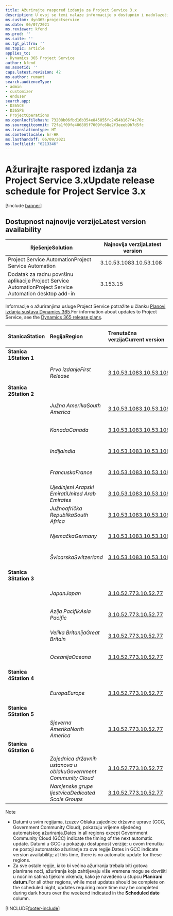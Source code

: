 ```yaml
---
title: Ažurirajte raspored izdanja za Project Service 3.x
description: U ovoj se temi nalaze informacije o dostupnim i nadolazećim izdanjima aplikacije Dynamics 365 Project Service Automation.
ms.custom: dyn365-projectservice
ms.date: 06/07/2021
ms.reviewer: kfend
ms.prod: ''
ms.suite: ''
ms.tgt_pltfrm: ''
ms.topic: article
applies_to:
- Dynamics 365 Project Service
author: kfend
ms.assetid: ''
caps.latest.revision: 42
ms.author: rumant
search.audienceType:
- admin
- customizer
- enduser
search.app:
- D365CE
- D365PS
- ProjectOperations
ms.openlocfilehash: 73208b06fbd16b354e845855fc2454b167f4c70c
ms.sourcegitcommit: 72fa1f09fe406805f7009fc68e2f3eeeb9b7d5fc
ms.translationtype: HT
ms.contentlocale: hr-HR
ms.lasthandoff: 06/09/2021
ms.locfileid: "6213346"
---
```

# <a name="update-release-schedule-for-project-service-3x"></a><span data-ttu-id="45aac-103">Ažurirajte raspored izdanja za Project Service 3.x</span><span class="sxs-lookup"><span data-stu-id="45aac-103">Update release schedule for Project Service 3.x</span></span>

[!include [banner](../includes/psa-now-project-operations.md)]

## <a name="latest-version-availability"></a><span data-ttu-id="45aac-104">Dostupnost najnovije verzije</span><span class="sxs-lookup"><span data-stu-id="45aac-104">Latest version availability</span></span>

| <span data-ttu-id="45aac-105">Rješenje</span><span class="sxs-lookup"><span data-stu-id="45aac-105">Solution</span></span>  | <span data-ttu-id="45aac-106">Najnovija verzija</span><span class="sxs-lookup"><span data-stu-id="45aac-106">Latest version</span></span> |
|-------|----|
| <span data-ttu-id="45aac-107">Project Service Automation</span><span class="sxs-lookup"><span data-stu-id="45aac-107">Project Service Automation</span></span>    | <span data-ttu-id="45aac-108">3.10.53.108</span><span class="sxs-lookup"><span data-stu-id="45aac-108">3.10.53.108</span></span> |
| <span data-ttu-id="45aac-109">Dodatak za radnu površinu aplikacije Project Service Automation</span><span class="sxs-lookup"><span data-stu-id="45aac-109">Project Service Automation desktop add-in</span></span>                | <span data-ttu-id="45aac-110">3.15</span><span class="sxs-lookup"><span data-stu-id="45aac-110">3.15</span></span>          |

<span data-ttu-id="45aac-111">Informacije o ažuriranjima usluge Project Service potražite u članku [Planovi izdanja sustava Dynamics 365](/dynamics365/release-plans/).</span><span class="sxs-lookup"><span data-stu-id="45aac-111">For information about updates to Project Service, see the [Dynamics 365 release plans](/dynamics365/release-plans/).</span></span> 

| <span data-ttu-id="45aac-112">Stanica</span><span class="sxs-lookup"><span data-stu-id="45aac-112">Station</span></span>  | <span data-ttu-id="45aac-113">Regija</span><span class="sxs-lookup"><span data-stu-id="45aac-113">Region</span></span> | <span data-ttu-id="45aac-114">Trenutačna verzija</span><span class="sxs-lookup"><span data-stu-id="45aac-114">Current version</span></span> | <span data-ttu-id="45aac-115">Sljedeća verzija</span><span class="sxs-lookup"><span data-stu-id="45aac-115">Next version</span></span> |  <span data-ttu-id="45aac-116">Zakazani datum</span><span class="sxs-lookup"><span data-stu-id="45aac-116">Scheduled date</span></span>
| :---   | :---   | :---   | :---   |:---   |         
|<span data-ttu-id="45aac-117"><strong>Stanica 1</strong></span><span class="sxs-lookup"><span data-stu-id="45aac-117"><strong>Station 1</strong></span></span> | |  |  | |
| | <span data-ttu-id="45aac-118"><i>Prvo izdanje</i></span><span class="sxs-lookup"><span data-stu-id="45aac-118"><i>First Release</i></span></span> | [<span data-ttu-id="45aac-119">3.10.53.108</span><span class="sxs-lookup"><span data-stu-id="45aac-119">3.10.53.108</span></span>](whats-new-ur-32.md) | <span data-ttu-id="45aac-120">TBD</span><span class="sxs-lookup"><span data-stu-id="45aac-120">TBD</span></span> | <span data-ttu-id="45aac-121">02. srpnja 2021.</span><span class="sxs-lookup"><span data-stu-id="45aac-121">July 02, 2021</span></span>
|<span data-ttu-id="45aac-122"><strong>Stanica 2</strong></span><span class="sxs-lookup"><span data-stu-id="45aac-122"><strong>Station 2</strong></span></span> | |  |  | |
| | <span data-ttu-id="45aac-123"><i>Južna Amerika</i></span><span class="sxs-lookup"><span data-stu-id="45aac-123"><i>South America</i></span></span> | [<span data-ttu-id="45aac-124">3.10.53.108</span><span class="sxs-lookup"><span data-stu-id="45aac-124">3.10.53.108</span></span>](whats-new-ur-32.md) | <span data-ttu-id="45aac-125">TBD</span><span class="sxs-lookup"><span data-stu-id="45aac-125">TBD</span></span> | <span data-ttu-id="45aac-126">09. srpnja 2021.</span><span class="sxs-lookup"><span data-stu-id="45aac-126">July 09, 2021</span></span>
| | <span data-ttu-id="45aac-127"><i>Kanada</i></span><span class="sxs-lookup"><span data-stu-id="45aac-127"><i>Canada</i></span></span> | [<span data-ttu-id="45aac-128">3.10.53.108</span><span class="sxs-lookup"><span data-stu-id="45aac-128">3.10.53.108</span></span>](whats-new-ur-32.md) | <span data-ttu-id="45aac-129">TBD</span><span class="sxs-lookup"><span data-stu-id="45aac-129">TBD</span></span> | <span data-ttu-id="45aac-130">09. srpnja 2021.</span><span class="sxs-lookup"><span data-stu-id="45aac-130">July 09, 2021</span></span>
| | <span data-ttu-id="45aac-131"><i>Indija</i></span><span class="sxs-lookup"><span data-stu-id="45aac-131"><i>India</i></span></span> | [<span data-ttu-id="45aac-132">3.10.53.108</span><span class="sxs-lookup"><span data-stu-id="45aac-132">3.10.53.108</span></span>](whats-new-ur-32.md) | <span data-ttu-id="45aac-133">TBD</span><span class="sxs-lookup"><span data-stu-id="45aac-133">TBD</span></span> | <span data-ttu-id="45aac-134">09. srpnja 2021.</span><span class="sxs-lookup"><span data-stu-id="45aac-134">July 09, 2021</span></span>
| | <span data-ttu-id="45aac-135"><i>Francuska</i></span><span class="sxs-lookup"><span data-stu-id="45aac-135"><i>France</i></span></span> | [<span data-ttu-id="45aac-136">3.10.53.108</span><span class="sxs-lookup"><span data-stu-id="45aac-136">3.10.53.108</span></span>](whats-new-ur-32.md) | <span data-ttu-id="45aac-137">TBD</span><span class="sxs-lookup"><span data-stu-id="45aac-137">TBD</span></span> | <span data-ttu-id="45aac-138">09. srpnja 2021.</span><span class="sxs-lookup"><span data-stu-id="45aac-138">July 09, 2021</span></span>
| | <span data-ttu-id="45aac-139"><i>Ujedinjeni Arapski Emirati</i></span><span class="sxs-lookup"><span data-stu-id="45aac-139"><i>United Arab Emirates</i></span></span> | [<span data-ttu-id="45aac-140">3.10.53.108</span><span class="sxs-lookup"><span data-stu-id="45aac-140">3.10.53.108</span></span>](whats-new-ur-32.md) | <span data-ttu-id="45aac-141">TBD</span><span class="sxs-lookup"><span data-stu-id="45aac-141">TBD</span></span> | <span data-ttu-id="45aac-142">09. srpnja 2021.</span><span class="sxs-lookup"><span data-stu-id="45aac-142">July 09, 2021</span></span>
| | <span data-ttu-id="45aac-143"><i>Južnoafrička Republika</i></span><span class="sxs-lookup"><span data-stu-id="45aac-143"><i>South Africa</i></span></span> | [<span data-ttu-id="45aac-144">3.10.53.108</span><span class="sxs-lookup"><span data-stu-id="45aac-144">3.10.53.108</span></span>](whats-new-ur-32.md) | <span data-ttu-id="45aac-145">TBD</span><span class="sxs-lookup"><span data-stu-id="45aac-145">TBD</span></span> | <span data-ttu-id="45aac-146">09. srpnja 2021.</span><span class="sxs-lookup"><span data-stu-id="45aac-146">July 09, 2021</span></span>
| | <span data-ttu-id="45aac-147"><i>Njemačka</i></span><span class="sxs-lookup"><span data-stu-id="45aac-147"><i>Germany</i></span></span> | [<span data-ttu-id="45aac-148">3.10.53.108</span><span class="sxs-lookup"><span data-stu-id="45aac-148">3.10.53.108</span></span>](whats-new-ur-32.md) | <span data-ttu-id="45aac-149">TBD</span><span class="sxs-lookup"><span data-stu-id="45aac-149">TBD</span></span> | <span data-ttu-id="45aac-150">09. srpnja 2021.</span><span class="sxs-lookup"><span data-stu-id="45aac-150">July 09, 2021</span></span>
| | <span data-ttu-id="45aac-151"><i>Švicarska</i></span><span class="sxs-lookup"><span data-stu-id="45aac-151"><i>Switzerland</i></span></span> | [<span data-ttu-id="45aac-152">3.10.53.108</span><span class="sxs-lookup"><span data-stu-id="45aac-152">3.10.53.108</span></span>](whats-new-ur-32.md) | <span data-ttu-id="45aac-153">TBD</span><span class="sxs-lookup"><span data-stu-id="45aac-153">TBD</span></span> | <span data-ttu-id="45aac-154">09. srpnja 2021.</span><span class="sxs-lookup"><span data-stu-id="45aac-154">July 09, 2021</span></span>
|<span data-ttu-id="45aac-155"><strong>Stanica 3</strong></span><span class="sxs-lookup"><span data-stu-id="45aac-155"><strong>Station 3</strong></span></span> | |  |  | |
| | <span data-ttu-id="45aac-156"><i>Japan</i></span><span class="sxs-lookup"><span data-stu-id="45aac-156"><i>Japan</i></span></span> | [<span data-ttu-id="45aac-157">3.10.52.77</span><span class="sxs-lookup"><span data-stu-id="45aac-157">3.10.52.77</span></span>](whats-new-ur-31.md) | [<span data-ttu-id="45aac-158">3.10.53.108</span><span class="sxs-lookup"><span data-stu-id="45aac-158">3.10.53.108</span></span>](whats-new-ur-32.md) | <span data-ttu-id="45aac-159">11. lipnja 2021.</span><span class="sxs-lookup"><span data-stu-id="45aac-159">June 11, 2021</span></span>
| | <span data-ttu-id="45aac-160"><i>Azija Pacifik</i></span><span class="sxs-lookup"><span data-stu-id="45aac-160"><i>Asia Pacific</i></span></span> | [<span data-ttu-id="45aac-161">3.10.52.77</span><span class="sxs-lookup"><span data-stu-id="45aac-161">3.10.52.77</span></span>](whats-new-ur-31.md) | [<span data-ttu-id="45aac-162">3.10.53.108</span><span class="sxs-lookup"><span data-stu-id="45aac-162">3.10.53.108</span></span>](whats-new-ur-32.md) | <span data-ttu-id="45aac-163">11. lipnja 2021.</span><span class="sxs-lookup"><span data-stu-id="45aac-163">June 11, 2021</span></span>
| | <span data-ttu-id="45aac-164"><i>Velika Britanija</i></span><span class="sxs-lookup"><span data-stu-id="45aac-164"><i>Great Britain</i></span></span> | [<span data-ttu-id="45aac-165">3.10.52.77</span><span class="sxs-lookup"><span data-stu-id="45aac-165">3.10.52.77</span></span>](whats-new-ur-31.md) | [<span data-ttu-id="45aac-166">3.10.53.108</span><span class="sxs-lookup"><span data-stu-id="45aac-166">3.10.53.108</span></span>](whats-new-ur-32.md) | <span data-ttu-id="45aac-167">11. lipnja 2021.</span><span class="sxs-lookup"><span data-stu-id="45aac-167">June 11, 2021</span></span>
| | <span data-ttu-id="45aac-168"><i>Oceanija</i></span><span class="sxs-lookup"><span data-stu-id="45aac-168"><i>Oceana</i></span></span> | [<span data-ttu-id="45aac-169">3.10.52.77</span><span class="sxs-lookup"><span data-stu-id="45aac-169">3.10.52.77</span></span>](whats-new-ur-31.md) | [<span data-ttu-id="45aac-170">3.10.53.108</span><span class="sxs-lookup"><span data-stu-id="45aac-170">3.10.53.108</span></span>](whats-new-ur-32.md) | <span data-ttu-id="45aac-171">11. lipnja 2021.</span><span class="sxs-lookup"><span data-stu-id="45aac-171">June 11, 2021</span></span>
|<span data-ttu-id="45aac-172"><strong>Stanica 4</strong></span><span class="sxs-lookup"><span data-stu-id="45aac-172"><strong>Station 4</strong></span></span> | |  |  | |
| | <span data-ttu-id="45aac-173"><i>Europa</i></span><span class="sxs-lookup"><span data-stu-id="45aac-173"><i>Europe</i></span></span> | [<span data-ttu-id="45aac-174">3.10.52.77</span><span class="sxs-lookup"><span data-stu-id="45aac-174">3.10.52.77</span></span>](whats-new-ur-31.md) | [<span data-ttu-id="45aac-175">3.10.53.108</span><span class="sxs-lookup"><span data-stu-id="45aac-175">3.10.53.108</span></span>](whats-new-ur-32.md) | <span data-ttu-id="45aac-176">18. lipnja 2021.</span><span class="sxs-lookup"><span data-stu-id="45aac-176">June 18, 2021</span></span>
|<span data-ttu-id="45aac-177"><strong>Stanica 5</strong></span><span class="sxs-lookup"><span data-stu-id="45aac-177"><strong>Station 5</strong></span></span> | |  |  | |
| | <span data-ttu-id="45aac-178"><i>Sjeverna Amerika</i></span><span class="sxs-lookup"><span data-stu-id="45aac-178"><i>North America</i></span></span> | [<span data-ttu-id="45aac-179">3.10.52.77</span><span class="sxs-lookup"><span data-stu-id="45aac-179">3.10.52.77</span></span>](whats-new-ur-31.md) | [<span data-ttu-id="45aac-180">3.10.53.108</span><span class="sxs-lookup"><span data-stu-id="45aac-180">3.10.53.108</span></span>](whats-new-ur-32.md) | <span data-ttu-id="45aac-181">25. lipnja 2021.</span><span class="sxs-lookup"><span data-stu-id="45aac-181">June 25, 2021</span></span>
|<span data-ttu-id="45aac-182"><strong>Stanica 6</strong></span><span class="sxs-lookup"><span data-stu-id="45aac-182"><strong>Station 6</strong></span></span> | |  |  | |
| | <span data-ttu-id="45aac-183"><i>Zajednica državnih ustanova u oblaku</i></span><span class="sxs-lookup"><span data-stu-id="45aac-183"><i>Government Community Cloud</i></span></span> | [<span data-ttu-id="45aac-184">3.10.52.77</span><span class="sxs-lookup"><span data-stu-id="45aac-184">3.10.52.77</span></span>](whats-new-ur-31.md) | [<span data-ttu-id="45aac-185">3.10.53.108</span><span class="sxs-lookup"><span data-stu-id="45aac-185">3.10.53.108</span></span>](whats-new-ur-32.md) | <span data-ttu-id="45aac-186">25. lipnja 2021.</span><span class="sxs-lookup"><span data-stu-id="45aac-186">June 25, 2021</span></span>
| | <span data-ttu-id="45aac-187"><i>Namjenske grupe ljestvica</i></span><span class="sxs-lookup"><span data-stu-id="45aac-187"><i>Dedicated Scale Groups</i></span></span> | [<span data-ttu-id="45aac-188">3.10.52.77</span><span class="sxs-lookup"><span data-stu-id="45aac-188">3.10.52.77</span></span>](whats-new-ur-31.md) | [<span data-ttu-id="45aac-189">3.10.53.108</span><span class="sxs-lookup"><span data-stu-id="45aac-189">3.10.53.108</span></span>](whats-new-ur-32.md) | <span data-ttu-id="45aac-190">02. srpnja 2021.</span><span class="sxs-lookup"><span data-stu-id="45aac-190">July 02, 2021</span></span>

>[!Note]
> - <span data-ttu-id="45aac-191">Datumi u svim regijama, izuzev Oblaka zajednice državne uprave (GCC, Government Community Cloud), pokazuju vrijeme sljedećeg automatskog ažuriranja.</span><span class="sxs-lookup"><span data-stu-id="45aac-191">Dates in all regions except Government Community Cloud (GCC) indicate the timing of the next automatic update.</span></span> <span data-ttu-id="45aac-192">Datumi u GCC-u pokazuju dostupnost verzije; u ovom trenutku ne postoji automatsko ažuriranje za ove regije.</span><span class="sxs-lookup"><span data-stu-id="45aac-192">Dates in GCC indicate version availability; at this time, there is no automatic update for these regions.</span></span>
> - <span data-ttu-id="45aac-193">Za sve ostale regije, iako bi većina ažuriranja trebala biti gotova planirane noći, ažuriranja koja zahtijevaju više vremena mogu se dovršiti u noćnim satima tijekom vikenda, kako je navedeno u stupcu **Planirani datum**.</span><span class="sxs-lookup"><span data-stu-id="45aac-193">For all other regions, while most updates should be complete on the scheduled night, updates requiring more time may be completed during dark hours over the weekend indicated in the **Scheduled date** column.</span></span>


[!INCLUDE[footer-include](../includes/footer-banner.md)]
